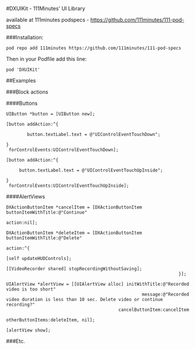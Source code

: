 #DXUIKit - 111Minutes' UI Library

available at 111minutes podspecs - https://github.com/111minutes/111-pod-specs

###Installation:

	pod repo add 111minutes https://github.com/111minutes/111-pod-specs

Then in your Podfile add this line: 

	pod 'DXUIKit'

##Examples

###Block actions

####Buttons

	UIButton *button = [UIButton new];

	[button addAction:^{

	        button.textLabel.text = @"UIControlEventTouchDown";

	}
	 forControlEvents:UIControlEventTouchDown];
    
	[button addAction:^{

	     button.textLabel.text = @"UIControlEventTouchUpInside";

	}
	 forControlEvents:UIControlEventTouchUpInside];
	 
####AlertViews

	DXActionButtonItem *cancelItem = [DXActionButtonItem buttonItemWithTitle:@"Continue"
	                                                                              action:nil];
            
	DXActionButtonItem *deleteItem = [DXActionButtonItem buttonItemWithTitle:@"Delete"
	                                                                  action:^{
	                                                                      [self updateHUDControls];
	                                                                      [[VideoRecorder shared] stopRecordingWithoutSaving];
	                                                                  }];
            
	UIAlertView *alertView = [[UIAlertView alloc] initWithTitle:@"Recorded video is too short"
	        											message:@"Recorded video duration is less than 10 sec. Delete video or continue recording?"
   	                                           cancelButtonItem:cancelItem
	                                           otherButtonItems:deleteItem, nil];
											   
	[alertView show];
	
	
###Etc.